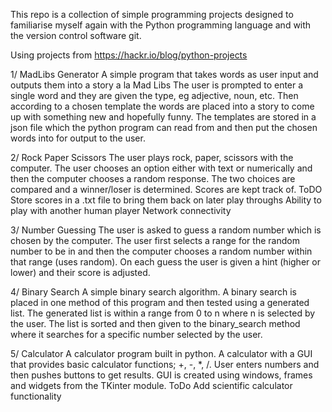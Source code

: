 This repo is a collection of simple programming projects designed to familiarise myself again with the Python programming language and with the version control software git.

Using projects from https://hackr.io/blog/python-projects

1/ MadLibs Generator
    A simple program that takes words as user input and outputs them into a story a la Mad Libs
    The user is prompted to enter a single word and they are given the type, eg adjective, noun, etc. Then according to a chosen template the words are placed into a story to come up with something new and hopefully funny.
    The templates are stored in a json file which the python program can read from and then put the chosen words into for output to the user.

2/ Rock Paper Scissors
    The user plays rock, paper, scissors with the computer. The user chooses an option either with text or numerically and then the computer chooses a random response. The two choices are compared and a winner/loser is determined. 
    Scores are kept track of.
        ToDO
            Store scores in a .txt file to bring them back on later play throughs
            Ability to play with another human player
            Network connectivity

3/ Number Guessing
    The user is asked to guess a random number which is chosen by the computer.
    The user first selects a range for the random number to be in and then the computer chooses a random number within that range (uses random). On each guess the user is given a hint (higher or lower) and their score is adjusted. 

4/ Binary Search
    A simple binary search algorithm.
    A binary search is placed in one method of this program and then tested using a generated list. The generated list is within a range from 0 to n where n is selected by the user. The list is sorted and then given to the binary_search method 
    where it searches for a specific number selected by the user. 
    
5/ Calculator
    A calculator program built in python. A calculator with a GUI that provides basic calculator functions; +, -, *, /. User enters numbers and then pushes buttons to get results. GUI is created using windows, frames and widgets from the TKinter module.
        ToDo
            Add scientific calculator functionality
